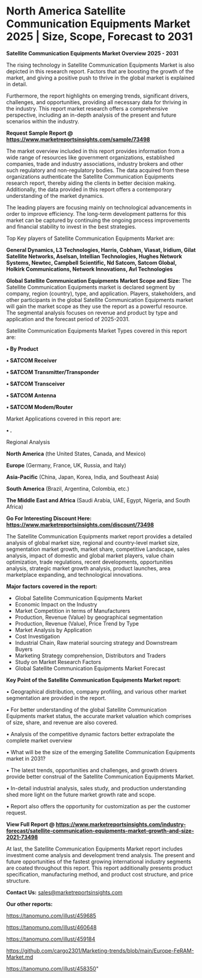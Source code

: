 # North America Satellite Communication Equipments Market 2025 | Size, Scope, Forecast to 2031

<Strong> Satellite Communication Equipments Market Overview 2025 - 2031</strong>

The rising technology in Satellite Communication Equipments Market is also depicted in this research report. Factors that are boosting the growth of the market, and giving a positive push to thrive in the global market is explained in detail.

Furthermore, the report highlights on emerging trends, significant drivers, challenges, and opportunities, providing all necessary data for thriving in the industry. This report market research offers a comprehensive perspective, including an in-depth analysis of the present and future scenarios within the industry.

<strong>Request Sample Report @ <a href=https://www.marketreportsinsights.com/sample/73498>https://www.marketreportsinsights.com/sample/73498</a></strong>

The market overview included in this report provides information from a wide range of resources like government organizations, established companies, trade and industry associations, industry brokers and other such regulatory and non-regulatory bodies. The data acquired from these organizations authenticate the Satellite Communication Equipments research report, thereby aiding the clients in better decision making. Additionally, the data provided in this report offers a contemporary understanding of the market dynamics.

The leading players are focusing mainly on technological advancements in order to improve efficiency. The long-term development patterns for this market can be captured by continuing the ongoing process improvements and financial stability to invest in the best strategies.

Top Key players of Satellite Communication Equipments Market are:

<strong>General Dynamics, L3 Technologies, Harris, Cobham, Viasat, Iridium, Gilat Satellite Networks, Aselsan, Intellian Technologies, Hughes Network Systems, Newtec, Campbell Scientific, Nd Satcom, Satcom Global, Holkirk Communications, Network Innovations, Avl Technologies</strong>

<strong><b>Global Satellite Communication Equipments Market Scope and Size:</b></strong>
The Satellite Communication Equipments market is declared segment by company, region (country), type, and application. Players, stakeholders, and other participants in the global Satellite Communication Equipments market will gain the market scope as they use the report as a powerful resource. The segmental analysis focuses on revenue and product by type and application and the forecast period of 2025-2031.

Satellite Communication Equipments Market Types covered in this report are:

<strong>• By Product

• SATCOM Receiver

• SATCOM Transmitter/Transponder

• SATCOM Transceiver

• SATCOM Antenna

• SATCOM Modem/Router</strong>

Market Applications covered in this report are:

<strong>• .</strong> 

Regional Analysis

<strong>North America</strong> (the United States, Canada, and Mexico)

<strong>Europe</strong> (Germany, France, UK, Russia, and Italy)

<strong>Asia-Pacific</strong> (China, Japan, Korea, India, and Southeast Asia)

<strong>South America</strong> (Brazil, Argentina, Colombia, etc.)

<strong>The Middle East and Africa</strong> (Saudi Arabia, UAE, Egypt, Nigeria, and South Africa)

<strong>Go For Interesting Discount Here: <a href=https://www.marketreportsinsights.com/discount/73498>https://www.marketreportsinsights.com/discount/73498</a></strong>

The Satellite Communication Equipments market report provides a detailed analysis of global market size, regional and country-level market size, segmentation market growth, market share, competitive Landscape, sales analysis, impact of domestic and global market players, value chain optimization, trade regulations, recent developments, opportunities analysis, strategic market growth analysis, product launches, area marketplace expanding, and technological innovations.

<strong><b>Major factors covered in the report:</b></strong>
<ul>
  <li>Global Satellite Communication Equipments Market </li>
  <li>Economic Impact on the Industry</li>
  <li>Market Competition in terms of Manufacturers</li>
  <li>Production, Revenue (Value) by geographical segmentation</li>
  <li>Production, Revenue (Value), Price Trend by Type</li>
  <li>Market Analysis by Application</li>
  <li>Cost Investigation</li>
  <li>Industrial Chain, Raw material sourcing strategy and Downstream Buyers</li>
  <li>Marketing Strategy comprehension, Distributors and Traders</li>
  <li>Study on Market Research Factors</li>
  <li>Global Satellite Communication Equipments Market Forecast</li>
</ul>

<strong><b>Key Point of the Satellite Communication Equipments Market report:</b></strong>

• Geographical distribution, company profiling, and various other market segmentation are provided in the report.

• For better understanding of the global Satellite Communication Equipments market status, the accurate market valuation which comprises of size, share, and revenue are also covered.

• Analysis of the competitive dynamic factors better extrapolate the complete market overview

• What will be the size of the emerging Satellite Communication Equipments market in 2031?

• The latest trends, opportunities and challenges, and growth drivers provide better construal of the Satellite Communication Equipments Market.

• In-detail industrial analysis, sales study, and production understanding shed more light on the future market growth rate and scope.

• Report also offers the opportunity for customization as per the customer request.

<strong><b>View Full Report @ <a href=https://www.marketreportsinsights.com/industry-forecast/satellite-communication-equipments-market-growth-and-size-2021-73498>https://www.marketreportsinsights.com/industry-forecast/satellite-communication-equipments-market-growth-and-size-2021-73498</a></b></strong>


At last, the Satellite Communication Equipments Market report includes investment come analysis and development trend analysis. The present and future opportunities of the fastest growing international industry segments are coated throughout this report. This report additionally presents product specification, manufacturing method, and product cost structure, and price structure.

<strong>Contact Us:</strong>
sales@marketreportsinsights.com

<strong>Our other reports:</strong>

<a href=https://tanomuno.com/illust/459685>https://tanomuno.com/illust/459685</a>

<a href=https://tanomuno.com/illust/460648>https://tanomuno.com/illust/460648</a>

<a href=https://tanomuno.com/illust/459184>https://tanomuno.com/illust/459184</a>

<a href=https://github.com/cargo2301/Marketing-trends/blob/main/Europe-FeRAM-Market.md>https://github.com/cargo2301/Marketing-trends/blob/main/Europe-FeRAM-Market.md</a>

<a href=https://tanomuno.com/illust/458350>https://tanomuno.com/illust/458350</a>"

